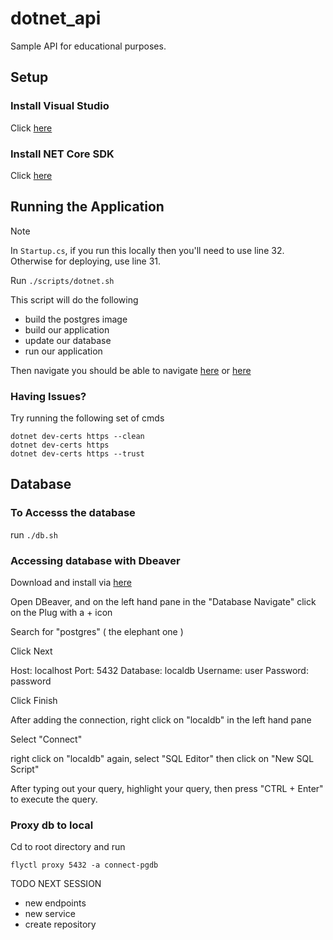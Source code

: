 # dotnet_api

Sample API for educational purposes.

## Setup

### Install Visual Studio

Click [here](https://visualstudio.microsoft.com/downloads/)

### Install NET Core SDK

Click [here](https://dotnet.microsoft.com/en-us/download/dotnet/thank-you/sdk-6.0.301-macos-x64-installer)

## Running the Application

Note

In `Startup.cs`, if you run this locally then you'll need to use line 32. Otherwise for deploying, use line 31.


Run `./scripts/dotnet.sh`

This script will do the following

- build the postgres image
- build our application
- update our database
- run our application

Then navigate you should be able to navigate [here](https://localhost:5001/swagger/index.html) or [here](http://localhost:5000/swagger/index.html)

### Having Issues?

Try running the following set of cmds

```
dotnet dev-certs https --clean
dotnet dev-certs https
dotnet dev-certs https --trust
```

## Database

### To Accesss the database

run `./db.sh`

### Accessing database with Dbeaver

Download and install via [here](https://dbeaver.io/download/)

Open DBeaver, and on the left hand pane in the "Database Navigate" click on the Plug with a + icon

Search for "postgres" ( the elephant one )

Click Next

Host: localhost
Port: 5432
Database: localdb
Username: user
Password: password

Click Finish

After adding the connection, right click on "localdb" in the left hand pane

Select "Connect"

right click on "localdb" again, select "SQL Editor" then click on "New SQL Script"

After typing out your query, highlight your query, then press "CTRL + Enter" to execute the query.

### Proxy db to local

Cd to root directory and run

```
flyctl proxy 5432 -a connect-pgdb
```

TODO NEXT SESSION

- new endpoints
- new service
- create repository
